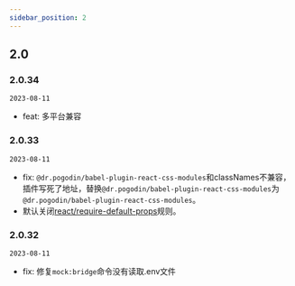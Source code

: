 ```yaml
---
sidebar_position: 2
---
```


## 2.0

### 2.0.34

`2023-08-11`

- feat: 多平台兼容

### 2.0.33

`2023-08-11`

- fix: `@dr.pogodin/babel-plugin-react-css-modules`和classNames不兼容，插件写死了地址，替换`@dr.pogodin/babel-plugin-react-css-modules`为`@dr.pogodin/babel-plugin-react-css-modules`。
- 默认关闭[react/require-default-props](https://github.com/jsx-eslint/eslint-plugin-react/blob/master/docs/rules/require-default-props.md)规则。

### 2.0.32

`2023-08-11`

- fix: 修复`mock:bridge`命令没有读取.env文件
